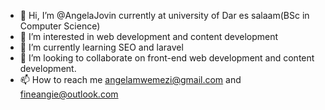 - 👋 Hi, I’m @AngelaJovin currently at university of Dar es salaam(BSc in Computer Science)
- 👀 I’m interested in web development and content development
- 🌱 I’m currently learning SEO and laravel
- 💞️ I’m looking to collaborate on front-end web development and content development. 
- 📫 How to reach me angelamwemezi@gmail.com and fineangie@outlook.com

<!---
AngelaJovin/AngelaJovin is a ✨ special ✨ repository because its `README.md` (this file) appears on your GitHub profile.
You can click the Preview link to take a look at your changes.
--->

